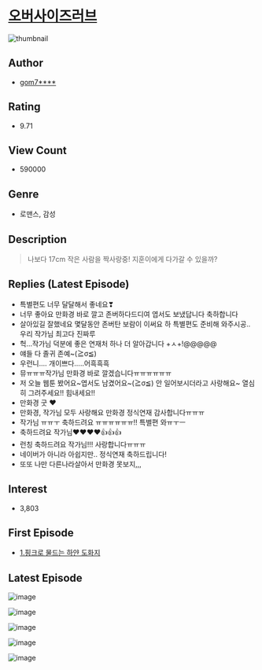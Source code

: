 # [오버사이즈러브](https://comic.naver.com/bestChallenge/list?titleId=740485)
![thumbnail](https://image-comic.pstatic.net/user_contents_data/challenge_comic/2020/01/30/330097/thumbnail_202x1640baab009_8062_4557_b4b2_f1d40db6fb94_00002389.JPEG)

## Author
- [gom7****](https://comic.naver.com/artistTitle?id=330097)

## Rating
- 9.71

## View Count
- 590000

## Genre
- 로맨스, 감성

## Description
> 나보다 17cm 작은 사람을 짝사랑중! 지훈이에게 다가갈 수 있을까?

## Replies (Latest Episode)
- 특별편도 너무 달달해서 좋네요❣
- 너무 좋아요 만화경 바로 깔고 존버하다드디여 엽서도 보냈답니다 축하합니다
- 살아있길 잘했네요 몇달동안 존버탄 보람이 이써요 하 특별편도 준비해 와주시공.. 우리 작가님 최고다 진짜루
- 헉...작가님 덕분에 좋은 연재처 하나 더 알아갑니다 +ㅅ+!@@@@@
- 얘들 다 졸귀 존예~(≧σ≦)
- 우런니.... 개이쁘다.....어흑흑흑
- 뮤ㅠㅠㅠ작가님 만화경 바로 깔겠습니다ㅠㅠㅠㅠㅠㅠ
- 저 오늘 웹툰 봤어요~엽서도 남겼어요~(≧σ≦) 안 일어보시더라고 사랑해요~ 열심히 그려주세요!! 힘내세요!!
- 만화경 굿 ♥
- 만화경, 작가님 모두 사랑해요 만화경 정식연재 감사합니다ㅠㅠㅠ
- 작가님 ㅠㅠㅜ 축하드려요 ㅠㅠㅠㅠㅠㅠ!! 특별편 와ㅠㅜㅡ
- 축하드려요 작가님❤️❤️❤️❤️👍👍👍
- 런칭 축하드려요 작가님!!! 사랑합니다ㅠㅠㅠ
- 네이버가 아니라 아쉽지만.. 정식연재 축하드립니다!
- 또또 나만 다른나라살아서 만화경 못보지,,,

## Interest
- 3,803

## First Episode
- [1.핑크로 물드는 하얀 도화지](https://comic.naver.com/bestChallenge/detail?titleId=740485&no=1)

## Latest Episode
![image](https://image-comic.pstatic.net/user_contents_data/challenge_comic/2020/08/05/330097/upload_3977865064688412213.jpeg)

![image](https://image-comic.pstatic.net/user_contents_data/challenge_comic/2020/08/05/330097/upload_3761178831434835257.jpeg)

![image](https://image-comic.pstatic.net/user_contents_data/challenge_comic/2020/08/05/330097/upload_4120853244004230753.jpeg)

![image](https://image-comic.pstatic.net/user_contents_data/challenge_comic/2020/08/05/330097/upload_4063993109027239474.jpeg)

![image](https://image-comic.pstatic.net/user_contents_data/challenge_comic/2020/08/05/330097/upload_7291663354843902050.jpeg)
